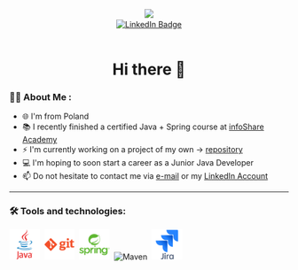 <div id="header" align="center">
  <img src="https://media.giphy.com/media/NgurY1o4z080Jfoyzw/giphy.gif" width="100"/>
</div>
<div id="header" align="center">
  <div id="badges">
    <a href="https://www.linkedin.com/in/shirley-sopotnicka/">
      <img src="https://img.shields.io/badge/LinkedIn-blue?style=for-the-badge&logo=linkedin&logoColor=white" alt="LinkedIn Badge"/>
      </a>
  </div>
    <img src="https://komarev.com/ghpvc/?username=Szermiona&style=flat-square&color=blue" alt=""/>
    <h1>
   Hi there 👋
</h1>
</div>
   
  
  ### :woman_technologist: About Me :
  
  - :globe_with_meridians: I'm from Poland 
  - :books: I recently finished a certified Java + Spring course at <a href="https://infoshareacademy.com/">infoShare Academy</a>
  - :zap: I'm currently working on a project of my own -> <a href="https://github.com/Szermiona/to-do-list">repository</a>
  - :computer: I'm hoping to soon start a career as a Junior Java Developer
  - :mailbox: Do not hesitate to contact me via <a href="mailto:shirley.sopotnicka@gmail.com">e-mail</a> or my <a href="https://www.linkedin.com/in/shirley-sopotnicka/">LinkedIn Account</a>
  
  ---
  
  ### :hammer_and_wrench: Tools and technologies:
  <div>
    <img src="https://github.com/devicons/devicon/blob/master/icons/java/java-original-wordmark.svg" title="Java" alt="Java" width="55" height="55"/>&nbsp;
    <img src="https://github.com/devicons/devicon/blob/master/icons/git/git-plain-wordmark.svg" title="Git" alt="Git" width="55" height="55"/>&nbsp;
  <img src="https://github.com/devicons/devicon/blob/master/icons/spring/spring-original-wordmark.svg" title="Spring" alt="Spring" width="55" height="55"/>&nbsp;
   <img src="https://svn.apache.org/repos/asf/comdev/project-logos/originals/maven.svg" title="Maven" alt="Maven" width="90"/>&nbsp;
   <img src="https://github.com/devicons/devicon/blob/master/icons/jira/jira-original-wordmark.svg" title="Jira" alt="Jira" width="55" height="55"/>&nbsp;
  </div>
